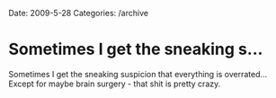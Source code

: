 Date: 2009-5-28
Categories: /archive

# Sometimes I get the sneaking s...

Sometimes I get the sneaking suspicion that everything is overrated... Except for maybe brain surgery - that shit is pretty crazy.
